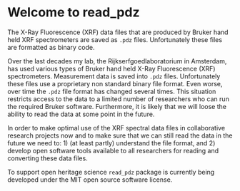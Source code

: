 # Welcome to read_pdz

<!-- WARNING: THIS FILE WAS AUTOGENERATED! DO NOT EDIT! -->

The X-Ray Fluorescence (XRF) data files that are produced by Bruker hand
held XRF spectrometers are saved as `.pdz` files. Unfortunately these
files are formatted as binary code.

Over the last decades my lab, the Rijkserfgoedlaboratorium in Amsterdam,
has used various types of Bruker hand held X-Ray Fluorescence (XRF)
spectrometers. Measurement data is saved into `.pdz` files.
Unfortunately these files use a proprietary non standard binary file
format. Even worse, over time the `.pdz` file format has changed several
times. This situation restricts access to the data to a limited number
of researchers who can run the required Bruker software. Furthermore, it
is likely that we will loose the ability to read the data at some point
in the future.

In order to make optimal use of the XRF spectral data files in
collaborative research projects now and to make sure that we can still
read the data in the future we need to: 1) (at least partly) understand
the file format, and 2) develop open software tools available to all
researchers for reading and converting these data files.

To support open heritage science `read_pdz` package is currently being
developed under the MIT open source software license.

